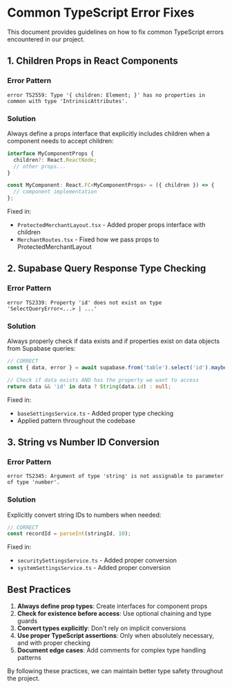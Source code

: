 # Common TypeScript Error Fixes

This document provides guidelines on how to fix common TypeScript errors encountered in our project.

## 1. Children Props in React Components

### Error Pattern
```
error TS2559: Type '{ children: Element; }' has no properties in common with type 'IntrinsicAttributes'.
```

### Solution
Always define a props interface that explicitly includes children when a component needs to accept children:

```typescript
interface MyComponentProps {
  children?: React.ReactNode;
  // other props...
}

const MyComponent: React.FC<MyComponentProps> = ({ children }) => {
  // component implementation
};
```

Fixed in:
- `ProtectedMerchantLayout.tsx` - Added proper props interface with children
- `MerchantRoutes.tsx` - Fixed how we pass props to ProtectedMerchantLayout

## 2. Supabase Query Response Type Checking

### Error Pattern
```
error TS2339: Property 'id' does not exist on type 'SelectQueryError<...> | ...'
```

### Solution
Always properly check if data exists and if properties exist on data objects from Supabase queries:

```typescript
// CORRECT
const { data, error } = await supabase.from('table').select('id').maybeSingle();

// Check if data exists AND has the property we want to access
return data && 'id' in data ? String(data.id) : null;
```

Fixed in:
- `baseSettingsService.ts` - Added proper type checking
- Applied pattern throughout the codebase

## 3. String vs Number ID Conversion

### Error Pattern
```
error TS2345: Argument of type 'string' is not assignable to parameter of type 'number'.
```

### Solution
Explicitly convert string IDs to numbers when needed:

```typescript
// CORRECT
const recordId = parseInt(stringId, 10);
```

Fixed in:
- `securitySettingsService.ts` - Added proper conversion
- `systemSettingsService.ts` - Added proper conversion

## Best Practices

1. **Always define prop types**: Create interfaces for component props
2. **Check for existence before access**: Use optional chaining and type guards
3. **Convert types explicitly**: Don't rely on implicit conversions
4. **Use proper TypeScript assertions**: Only when absolutely necessary, and with proper checking
5. **Document edge cases**: Add comments for complex type handling patterns

By following these practices, we can maintain better type safety throughout the project.
